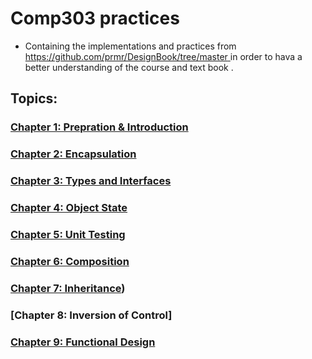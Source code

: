 # Comp303 practices
- Containing the implementations and practices from [https://github.com/prmr/DesignBook/tree/master ](https://github.com/prmr/DesignBook/tree/master/exercises) in order to hava a better understanding of the course and text book <Introduction to Software Design with Java>.
## Topics:
### [Chapter 1: Prepration & Introduction](https://github.com/AntiAntonyZhao/Software-Design-Comp303-personal-practices/tree/main/src/chapter1)
### [Chapter 2: Encapsulation](https://github.com/AntiAntonyZhao/Software-Design-Comp303-personal-practices/tree/main/src/chapter2)
### [Chapter 3: Types and Interfaces](https://github.com/AntiAntonyZhao/Software-Design-Comp303-personal-practices/tree/main/src/chapter3)
### [Chapter 4: Object State](https://github.com/AntiAntonyZhao/Software-Design-Comp303-personal-practices/tree/main/src/chapter4)
### [Chapter 5: Unit Testing](https://github.com/AntiAntonyZhao/Software-Design-Comp303-personal-practices/tree/main/src/chapter5)
### [Chapter 6: Composition](https://github.com/AntiAntonyZhao/Software-Design-Comp303-personal-practices/tree/main/src/chapter6)
### [Chapter 7: Inheritance](https://github.com/AntiAntonyZhao/Software-Design-Comp303-personal-practices/tree/main/src/chapter7))
### [Chapter 8: Inversion of Control]
### [Chapter 9: Functional Design]()

 
